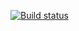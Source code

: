 [![Build status](https://ci.appveyor.com/api/projects/status/tm2xf31cifsaf5v4/branch/master?svg=true)](https://ci.appveyor.com/project/KulinichevaKarina/selenide-qm9jt/branch/master)
